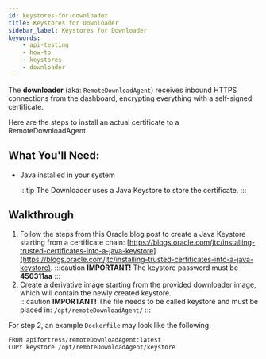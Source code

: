 ```yaml
---
id: keystores-for-downloader
title: Keystores for Downloader
sidebar_label: Keystores for Downloader
keywords:
    - api-testing
    - how-to
    - keystores
    - downloader
---
```


The __downloader__ (aka: `RemoteDownloadAgent`) receives inbound HTTPS connections from the dashboard, encrypting everything with a self-signed certificate.

Here are the steps to install an actual certificate to a RemoteDownloadAgent.

## What You'll Need: 

* Java installed in your system

  :::tip
  The Downloader uses a Java Keystore to store the certificate.
  :::

## Walkthrough

1. Follow the steps from this Oracle blog post to create a Java Keystore starting from a certificate chain: [https://blogs.oracle.com/jtc/installing-trusted-certificates-into-a-java-keystore](https://blogs.oracle.com/jtc/installing-trusted-certificates-into-a-java-keystore). 
   :::caution **IMPORTANT!** 
   The keystore password must be **450311aa**
   :::
2. Create a derivative image starting from the provided downloader image, which will contain the newly created keystore.  
   :::caution **IMPORTANT!** 
   The file needs to be called keystore and must be placed in: `/opt/remoteDownloadAgent/`
   :::
   
For step 2, an example `Dockerfile` may look like the following:

```bash
FROM apifortress/remoteDownloadAgent:latest  
COPY keystore /opt/remoteDownloadAgent/keystore
```